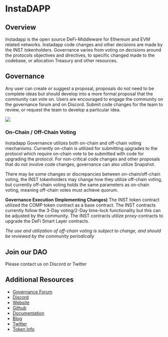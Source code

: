 # InstaDAPP
## Overview
Instadapp is the open source DeFi-Middleware for Ethereum and EVM related networks. Instadapp code changes and other decisions are made by the INST tokenholders. Governance varies from voting on decisions around the protocols objectives and directives, to specific changed made to the codebase, or allocation Treasury and other resources.

## Governance 
Any user can create or suggest a proposal, proposals do not need to be complete ideas but should develop into a more formal proposal that the community can vote on. Users are encouraged to engage the community on the governance forum and on Discord.  Submit code changes for the team to review, or request the team to develop a particular idea.

![](https://gov.instadapp.io/uploads/default/original/1X/3ec65487f6d63acefc2b734eb14846263aa7c2bf.png)

### On-Chain / Off-Chain Voting
Instadapp Governance utilizes both on-chain and off-chain voting mechanisms. Currently on-chain is utilized for submitting upgrades to the protocol which require on-chain vote to be submitted with code for upgrading the protocol. For non-critical code changes and other proposals that do not involve code changes, governance can also utilize Snapshot.

There may be some changes or discrepancies between on-chain/off-chain voting, the INST tokenholders may change how they utilize off-chain voting, but currently off-chain voting holds the same parameters as on-chain voting, meaning off-chain votes must achieve quorum.

**Governance Execution (Implementing Changes)**
The INST token contract utilized the COMP token contract as a base contract. The INST contracts currently follow the 3-Day voting/2-Day time-lock functionality but this can be adjusted by the community. The INST contracts utilize proxy-contracts to upgrade the DeFi Smart Layer contracts.

*The use and utilization of off-chain voting is subject to change, and should be reviewed by the community periodically*

## Join our DAO

Please contact us on Discord or Twitter

## Additional Resources

* [Governance Forum](https://gov.instadapp.io/t/welcome-to-instadapp-governance-forum/7)
* [Discord](https://discord.gg/YVCh7XqAsf)
* [Website](https://instadapp.io/)
* [Github](https://github.com/InstaDApp)
* [Documentation](https://docs.instadapp.io/)
* [Blog](https://blog.instadapp.io/)
* [Twitter](https://twitter.com/Instadapp)
* [Token Info](https://www.coingecko.com/en/coins/instadapp)
